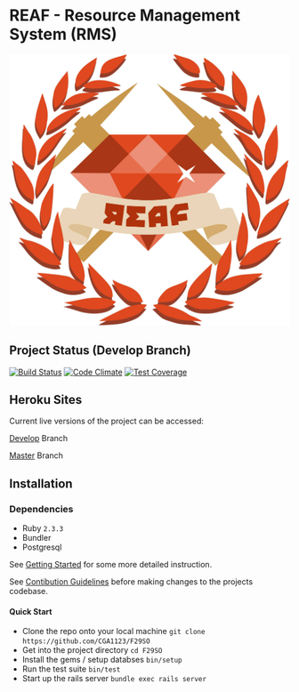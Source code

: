 # REAF - Resource Management System (RMS)

![REAF LOGO](.github/resources/reaf_logo.png)

## Project Status (Develop Branch)
[![Build Status](https://travis-ci.com/CGA1123/F29SO.svg?token=CLPqdNeNYg5kLHcGitp5&branch=develop)](https://travis-ci.com/CGA1123/F29SO)
[![Code Climate](https://codeclimate.com/repos/57f27aea12e7170061001cb3/badges/0aa6f804f2c187f0aed7/gpa.svg)](https://codeclimate.com/repos/57f27aea12e7170061001cb3/feed)
[![Test Coverage](https://codeclimate.com/repos/57f27aea12e7170061001cb3/badges/0aa6f804f2c187f0aed7/coverage.svg)](https://codeclimate.com/repos/57f27aea12e7170061001cb3/coverage)

## Heroku Sites

Current live versions of the project can be accessed:

[Develop](https://reaf-rms-develop.herokuapp.com/) Branch

[Master](https://reaf-rms-master.herokuapp.com/) Branch

## Installation

### Dependencies

- Ruby `2.3.3`
- Bundler
- Postgresql

See [Getting Started](GETTING_STARTED.md) for some more detailed instruction.

See [Contibution Guidelines](CONTRIBUTING.md) before making changes to the projects codebase.

#### Quick Start

- Clone the repo onto your local machine  `git clone https://github.com/CGA1123/F29SO`
- Get into the project directory          `cd F29SO`
- Install the gems / setup databses       `bin/setup`
- Run the test suite                      `bin/test`
- Start up the rails server               `bundle exec rails server`
